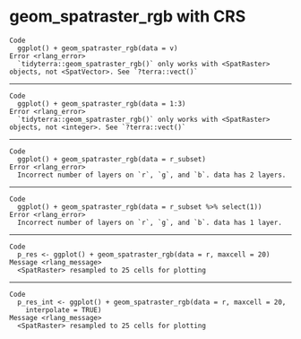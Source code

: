 # geom_spatraster_rgb with CRS

    Code
      ggplot() + geom_spatraster_rgb(data = v)
    Error <rlang_error>
      `tidyterra::geom_spatraster_rgb()` only works with <SpatRaster> objects, not <SpatVector>. See `?terra::vect()`

---

    Code
      ggplot() + geom_spatraster_rgb(data = 1:3)
    Error <rlang_error>
      `tidyterra::geom_spatraster_rgb()` only works with <SpatRaster> objects, not <integer>. See `?terra::vect()`

---

    Code
      ggplot() + geom_spatraster_rgb(data = r_subset)
    Error <rlang_error>
      Incorrect number of layers on `r`, `g`, and `b`. data has 2 layers.

---

    Code
      ggplot() + geom_spatraster_rgb(data = r_subset %>% select(1))
    Error <rlang_error>
      Incorrect number of layers on `r`, `g`, and `b`. data has 1 layer.

---

    Code
      p_res <- ggplot() + geom_spatraster_rgb(data = r, maxcell = 20)
    Message <rlang_message>
      <SpatRaster> resampled to 25 cells for plotting

---

    Code
      p_res_int <- ggplot() + geom_spatraster_rgb(data = r, maxcell = 20,
        interpolate = TRUE)
    Message <rlang_message>
      <SpatRaster> resampled to 25 cells for plotting

